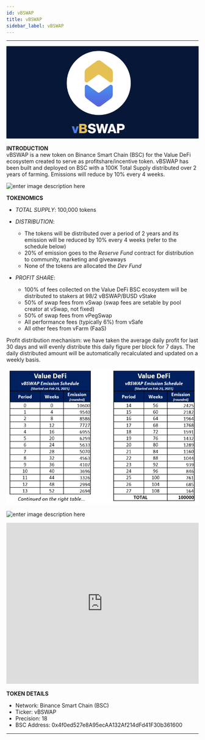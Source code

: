 ```yaml
---
id: vBSWAP
title: vBSWAP
sidebar_label: vBSWAP
---
```


---

![vbswap](img/vbswap2.png)

**INTRODUCTION**  
vBSWAP is a new token on Binance Smart Chain (BSC) for the Value DeFi ecosystem created to serve as profitshare/incentive token. vBSWAP has been built and deployed on BSC with a 100K Total Supply distributed over 2 years of farming. Emissions will reduce by 10% every 4 weeks.

![enter image description here](https://miro.medium.com/max/700/1*a81g73R8alhkV0TL9CPsng.png)  
  
**TOKENOMICS**
  - _TOTAL SUPPLY_: 100,000 tokens

  - _DISTRIBUTION_:  
      - The tokens will be distributed over a period of 2 years and its emission will be reduced by 10% every 4 weeks (refer to the schedule below)  
      - 20% of emission goes to the _Reserve Fund_ contract for distribution to community, marketing and giveaways  
      - None of the tokens are allocated the _Dev Fund_  

  - _PROFIT SHARE_:  
      - 100% of fees collected on the Value DeFi BSC ecosystem will be distributed to stakers at 98/2 vBSWAP/BUSD vStake    
      - 50% of swap fees from vSwap (swap fees are setable by pool creator at vSwap, not fixed)  
      - 50% of swap fees from vPegSwap  
      - All performance fees (typically 6%) from vSafe  
      - All other fees from vFarm (FaaS)  

Profit distribution mechanism: we have taken the average daily profit for last 30 days and will evenly distribute this daily figure per block for 7 days. The daily distributed amount will be automatically recalculated and updated on a weekly basis.
  
![vbswap](img/vbswapdistribution.png)

![enter image description here](https://miro.medium.com/max/700/1*a81g73R8alhkV0TL9CPsng.png)  

<iframe width="100%" height="422" src="https://www.youtube.com/embed/Y1q0AaosfFY" title="YouTube video player" frameborder="0" allow="accelerometer; autoplay; clipboard-write; encrypted-media; gyroscope; picture-in-picture" allowfullscreen></iframe>

**TOKEN DETAILS**  
  - Network: Binance Smart Chain (BSC)  
  - Ticker: vBSWAP  
  - Precision: 18  
  - BSC Address: 0x4f0ed527e8A95ecAA132Af214dFd41F30b361600  

---
